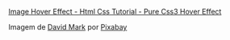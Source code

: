[Image Hover Effect - Html Css Tutorial - Pure Css3 Hover Effect](https://www.youtube.com/watch?v=lYTjMJw7lUA)

Imagem de [David Mark](https://pixabay.com/pt/users/12019-12019/?utm_source=link-attribution&amp;utm_medium=referral&amp;utm_campaign=image&amp;utm_content=1587287) por [Pixabay](https://pixabay.com/pt//?utm_source=link-attribution&amp;utm_medium=referral&amp;utm_campaign=image&amp;utm_content=1587287)